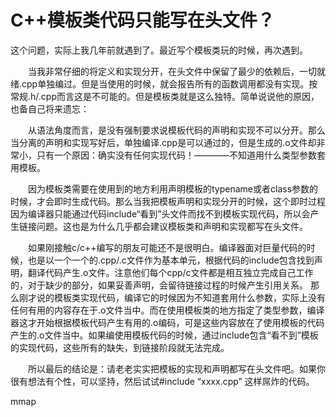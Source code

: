 # C++模板类代码只能写在头文件？

这个问题，实际上我几年前就遇到了。最近写个模板类玩的时候，再次遇到。

  当我非常仔细的将定义和实现分开，在头文件中保留了最少的依赖后，一切就绪.cpp单独编过。但是当使用的时候，就会报告所有的函数调用都没有实现。按常规.h/.cpp而言这是不可能的。但是模板类就是这么独特。简单说说他的原因，也备自己将来遗忘：

  从语法角度而言，是没有强制要求说模板代码的声明和实现不可以分开。那么当分离的声明和实现写好后，单独编译.cpp是可以通过的，但是生成的.o文件却非常小，只有一个原因：确实没有任何实现代码！————不知道用什么类型参数套用模板。

  因为模板类需要在使用到的地方利用声明模板的typename或者class参数的时候，才会即时生成代码。那么当我把模板声明和实现分开的时候，这个即时过程因为编译器只能通过代码include“看到”头文件而找不到模板实现代码，所以会产生链接问题。这也是为什么几乎都会建议模板类和声明和实现都写在头文件。

  如果刚接触c/c++编写的朋友可能还不是很明白。编译器面对巨量代码的时候，也是以一个一个的.cpp/.c文件作为基本单元，根据代码的include包含找到声明，翻译代码产生.o文件。注意他们每个cpp/c文件都是相互独立完成自己工作的，对于缺少的部分，如果妥善声明，会留待链接过程的时候产生引用关系。 那么刚才说的模板类实现代码，编译它的时候因为不知道套用什么参数，实际上没有任何有用的内容存在于.o文件当中。而在使用模板类的地方指定了类型参数，编译器这才开始根据模板代码产生有用的.o编码，可是这些内容放在了使用模板的代码产生的.o文件当中。如果编使用模板代码的时候，通过include包含“看不到”模板的实现代码，这些所有的缺失，到链接阶段就无法完成。

  所以最后的结论是：请老老实实把模板的实现和声明都写在头文件吧。如果你很有想法有个性，可以坚持，然后试试#include “xxxx.cpp” 这样屌炸的代码。

mmap

